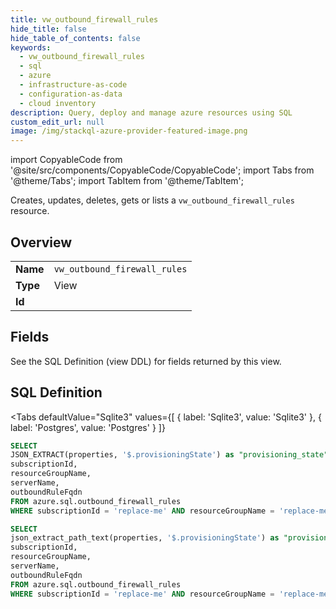 ```yaml
--- 
title: vw_outbound_firewall_rules
hide_title: false
hide_table_of_contents: false
keywords:
  - vw_outbound_firewall_rules
  - sql
  - azure
  - infrastructure-as-code
  - configuration-as-data
  - cloud inventory
description: Query, deploy and manage azure resources using SQL
custom_edit_url: null
image: /img/stackql-azure-provider-featured-image.png
---
```


import CopyableCode from '@site/src/components/CopyableCode/CopyableCode';
import Tabs from '@theme/Tabs';
import TabItem from '@theme/TabItem';

Creates, updates, deletes, gets or lists a <code>vw_outbound_firewall_rules</code> resource.

## Overview
<table><tbody>
<tr><td><b>Name</b></td><td><code>vw_outbound_firewall_rules</code></td></tr>
<tr><td><b>Type</b></td><td>View</td></tr>
<tr><td><b>Id</b></td><td><CopyableCode code="azure.sql.vw_outbound_firewall_rules" /></td></tr>
</tbody></table>

## Fields

See the SQL Definition (view DDL) for fields returned by this view.

## SQL Definition

<Tabs
defaultValue="Sqlite3"
values={[
{ label: 'Sqlite3', value: 'Sqlite3' },
{ label: 'Postgres', value: 'Postgres' }
]}
>
<TabItem value="Sqlite3">

```sql
SELECT
JSON_EXTRACT(properties, '$.provisioningState') as "provisioning_state",
subscriptionId,
resourceGroupName,
serverName,
outboundRuleFqdn
FROM azure.sql.outbound_firewall_rules
WHERE subscriptionId = 'replace-me' AND resourceGroupName = 'replace-me' AND serverName = 'replace-me';
```

</TabItem>
<TabItem value="Postgres">

```sql
SELECT
json_extract_path_text(properties, '$.provisioningState') as "provisioning_state",
subscriptionId,
resourceGroupName,
serverName,
outboundRuleFqdn
FROM azure.sql.outbound_firewall_rules
WHERE subscriptionId = 'replace-me' AND resourceGroupName = 'replace-me' AND serverName = 'replace-me';
```

</TabItem>
</Tabs>
